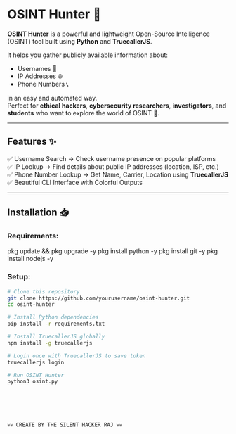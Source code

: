 # OSINT Hunter 🔎

**OSINT Hunter** is a powerful and lightweight Open-Source Intelligence (OSINT) tool built using **Python** and **TruecallerJS**.

It helps you gather publicly available information about:
- Usernames 👤  
- IP Addresses 🌐  
- Phone Numbers 📞  

in an easy and automated way.  
Perfect for **ethical hackers**, **cybersecurity researchers**, **investigators**, and **students** who want to explore the world of OSINT 🚀.

---

## Features ✨

✅ Username Search → Check username presence on popular platforms  
✅ IP Lookup → Find details about public IP addresses (location, ISP, etc.)  
✅ Phone Number Lookup → Get Name, Carrier, Location using **TruecallerJS**  
✅ Beautiful CLI Interface with Colorful Outputs  

---

## Installation 📥

### Requirements:

pkg update && pkg upgrade -y
pkg install python -y
pkg install git -y
pkg install nodejs -y

### Setup:

```bash
# Clone this repository
git clone https://github.com/yourusername/osint-hunter.git
cd osint-hunter

# Install Python dependencies
pip install -r requirements.txt

# Install TruecallerJS globally
npm install -g truecallerjs

# Login once with TruecallerJS to save token
truecallerjs login

# Run OSINT Hunter
python3 osint.py






💀💀 CREATE BY THE SILENT HACKER RAJ 💀💀


